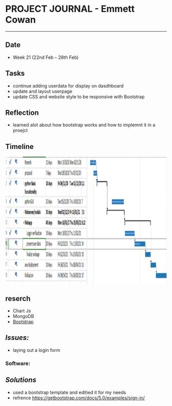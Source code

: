 
# **PROJECT JOURNAL - Emmett Cowan**
----------------------------------------------------------------------

## **Date**
-	Week 21 (22nd Feb – 28th Feb)

## **Tasks**
-   continue adding userdata for display on dasdhboard
-   update and layout userpage
-   update CSS and website style to be responsive with Bootstrap

## **Reflection**
-   learned alot about how bootstrap works and how to implemnt it in a proejct

## **Timeline**
<img width="1200" height="400" src="26.2.21.png">

## **reserch**
-   Chart Js
-   MongoDB
-   [Bootstrap](https://getbootstrap.com/docs/5.0/getting-started/introduction/)

## **_Issues:_**
-	laying out a login form 

### **Software:**

## **_Solutions_**
-	used a bootstrap template and editied it for my needs
-   refrence https://getbootstrap.com/docs/5.0/examples/sign-in/
	